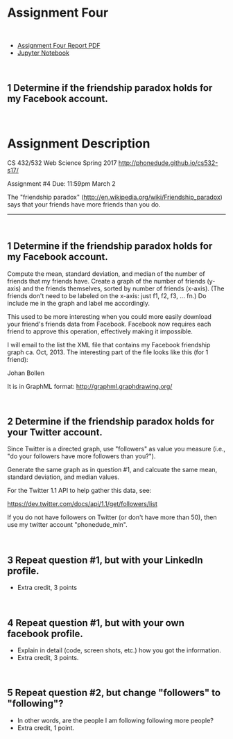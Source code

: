 # Assignment Four
&nbsp;

*   [Assignment Four Report PDF](http://datenstrom.gitlab.io/cs532-s17/pdfs/assignment_four.pdf)
*   [Jupyter Notebook](http://datenstrom.gitlab.io/cs532-s17/notebooks/.html)

&nbsp;
## 1  Determine if the friendship paradox holds for my Facebook account.



&nbsp;
# Assignment Description

CS 432/532 Web Science
Spring 2017
http://phonedude.github.io/cs532-s17/

Assignment #4
Due: 11:59pm March 2


The "friendship paradox" (http://en.wikipedia.org/wiki/Friendship_paradox)
says that your friends have more friends than you do.  

-----------------------------------------------------------------------

&nbsp;
## 1  Determine if the friendship paradox holds for my Facebook account.

Compute the mean, standard deviation, and median of the
number of friends that my friends have.  Create a graph of the
number of friends (y-axis) and the friends themselves, sorted by
number of friends (x-axis).  (The friends don't need to be labeled
on the x-axis: just f1, f2, f3, ... fn.)  Do include me in the graph
and label me accordingly.

This used to be more interesting when you could more easily download
your friend's friends data from Facebook.  Facebook now requires each
friend to approve this operation, effectively making it impossible.

I will email to the list the XML file that contains my Facebook
friendship graph ca. Oct, 2013.  The interesting part of the file looks
like this (for 1 friend):

<node id="Johan_Bollen_1448621116">
        <data key="Label">Johan Bollen</data>
        <data key="uid"><![CDATA[1448621116]]></data>
        <data key="name"><![CDATA[Johan Bollen]]></data>
        <data key="mutual_friend_count"><![CDATA[37]]></data>
        <data key="friend_count"><![CDATA[420]]></data>
</node>

It is in GraphML format: http://graphml.graphdrawing.org/

&nbsp;
## 2  Determine if the friendship paradox holds for your Twitter account.

Since Twitter is a directed graph, use "followers" as value you measure
(i.e., "do your followers have more followers than you?").

Generate the same graph as in question #1, and calcuate the same 
mean, standard deviation, and median values.

For the Twitter 1.1 API to help gather this data, see:

https://dev.twitter.com/docs/api/1.1/get/followers/list

If you do not have followers on Twitter (or don't have more than 50),
then use my twitter account "phonedude_mln".



&nbsp;
## 3  Repeat question #1, but with your LinkedIn profile.

*   Extra credit, 3 points


&nbsp;
## 4  Repeat question #1, but with your own facebook profile.

*   Explain in detail (code, screen shots, etc.) how you got the information.
*   Extra credit, 3 points.


&nbsp;
## 5  Repeat question #2, but change "followers" to "following"?

*   In other words, are the people I am following following more people?
*   Extra credit, 1 point.
